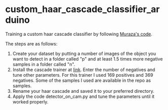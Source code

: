 # custom_haar_cascade_classifier_arduino

Training a custom haar cascade classifier by following [Muraza's code](https://github.com/murtazahassan/OpenCV-Python-Tutorials-and-Projects). 

The steps are as follows:

1. Create your dataset by putting a number of images of the object you want to detect in a folder called "p" and at least 1.5 times more negative samples in a folder called "n".
2. Install the cascade trainer at [link](https://amin-ahmadi.com/cascade-trainer-gui/). Enter the number of negatives and tune other parameters. For this trainer I used 169 positives and 369 negatives. Some of the samples I used are available in the repo as samples.
3. Rename your haar cascade and saved it to your preferred directory. 
4. Apply the code detector_on_cam.py and tune the parameters until it worked properly.
